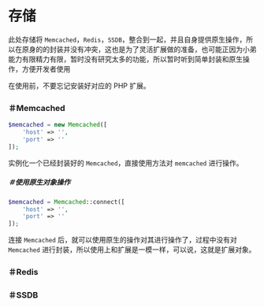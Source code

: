 # 存储

此处存储将 `Memcached`，`Redis`，`SSDB`，整合到一起，并且自身提供原生操作，所以在原身的的封装并没有冲突，这也是为了灵活扩展做的准备，也可能正因为小弟能力有限精力有限，暂时没有研究太多的功能，所以暂时听到简单封装和原生操作，方便开发者使用

在使用前，不要忘记安装好对应的 PHP 扩展。

### ＃Memcached

```php
$memcached = new Memcached([
    'host' => '',
    'port' => ''
]);
```

实例化一个已经封装好的 `Memcached`，直接使用方法对 `memcached` 进行操作。

##### ＃使用原生对象操作

```php
$memcached = Memcached::connect([
    'host' => '',
    'port' => ''
]);
```

连接 `Memcached` 后，就可以使用原生的操作对其进行操作了，过程中没有对 `Memcached` 进行封装，所以使用上和扩展是一模一样，可以说，这就是扩展对象。

### ＃Redis

### ＃SSDB
